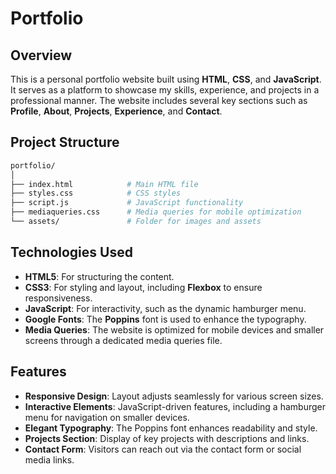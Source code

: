 # Portfolio

## Overview
This is a personal portfolio website built using **HTML**, **CSS**, and **JavaScript**. It serves as a platform to showcase my skills, experience, and projects in a professional manner. The website includes several key sections such as **Profile**, **About**, **Projects**, **Experience**, and **Contact**.

## Project Structure
```bash
portfolio/
│
├── index.html            # Main HTML file
├── styles.css            # CSS styles
├── script.js             # JavaScript functionality
├── mediaqueries.css      # Media queries for mobile optimization
└── assets/               # Folder for images and assets
```

## Technologies Used
- **HTML5**: For structuring the content.
- **CSS3**: For styling and layout, including **Flexbox** to ensure responsiveness.
- **JavaScript**: For interactivity, such as the dynamic hamburger menu.
- **Google Fonts**: The **Poppins** font is used to enhance the typography.
- **Media Queries**: The website is optimized for mobile devices and smaller screens through a dedicated media queries file.

## Features
- **Responsive Design**: Layout adjusts seamlessly for various screen sizes.
- **Interactive Elements**: JavaScript-driven features, including a hamburger menu for navigation on smaller devices.
- **Elegant Typography**: The Poppins font enhances readability and style.
- **Projects Section**: Display of key projects with descriptions and links.
- **Contact Form**: Visitors can reach out via the contact form or social media links.


